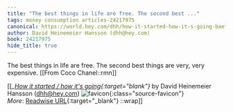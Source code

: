 ```yaml
---
title: "The best things in life are free. The second best ..."
tags: money consumption articles-24217975
canonical: https://world.hey.com/dhh/how-it-started-how-it-s-going-baefaf09
author: David Heinemeier Hansson (dhh@hey.com)
book: 24217975
hide_title: true
---
```


The best things in life are free.
The second best things are very, very expensive.
[[From Coco Chanel::rmn]]


[[<cite>_[How it started / how it's going](https://world.hey.com/dhh/how-it-started-how-it-s-going-baefaf09){:target="_blank"}_</cite> by David Heinemeier Hansson (dhh@hey.com) ![favicon](https://s2.googleusercontent.com/s2/favicons?domain=world.hey.com){:class="source-favicon"}<br>
_More_: [Readwise URL](https://readwise.io/open/473406319){:target="_blank"}
::wrap]]
